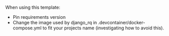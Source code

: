 When using this template:
- Pin requirements version
- Change the image used by django_rq in .devcontainer/docker-compose.yml to fit your projects name (investigating how to avoid this).
